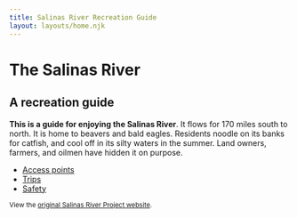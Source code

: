 ```yaml
---
title: Salinas River Recreation Guide
layout: layouts/home.njk
---
```


# The Salinas River

## A recreation guide

**This is a guide for enjoying the Salinas River**. It
flows for 170 miles south to north. It is home to beavers and bald
eagles. Residents noodle on its banks for catfish, and cool off in
its silty waters in the summer. Land owners, farmers, and oilmen
have hidden it on purpose.

<nav class="homepage-nav">
  <ul>
    <li><a href="/access-points">Access points</a></li>
    <li><a href="/trips">Trips</a></li>
    <li><a href="/safety">Safety</a></li>
  </ul>
</nav>

<small>View the [original Salinas River Project website](/original).</small>
